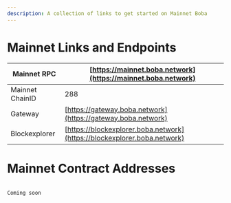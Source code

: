 ```yaml
---
description: A collection of links to get started on Mainnet Boba
---
```


# Mainnet Links and Endpoints

| Mainnet RPC     | [https://mainnet.boba.network](https://mainnet.boba.network)             |
| --------------- | -------------------------------------------------------------------------|
| Mainnet ChainID | 288                                                                      |
| Gateway         | [https://gateway.boba.network](https://gateway.boba.network)             |
| Blockexplorer   | [https://blockexplorer.boba.network](https://blockexplorer.boba.network) |

# Mainnet Contract Addresses

```

Coming soon

```
